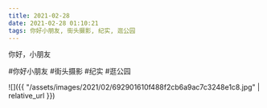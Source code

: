 ```yaml
---
title: 2021-02-28
date: 2021-02-28 01:10:21
tags: 你好小朋友, 街头摄影, 纪实, 逛公园
---
```


<p>你好，小朋友</p>

#你好小朋友 #街头摄影 #纪实 #逛公园

![]({{ "/assets/images/2021/02/692901610f488f2cb6a9ac7c3248e1c8.jpg" | relative_url }})
